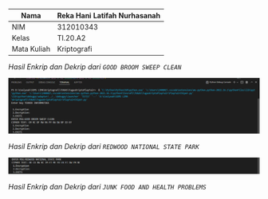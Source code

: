 | Nama          | Reka Hani Latifah Nurhasanah |
|-------------- | ---------------------------- |
| NIM           | 312010343		               |
| Kelas         | TI.20.A2       	           |
| Mata Kuliah   | Kriptografi                  |

*Hasil Enkrip dan Dekrip dari ```GOOD BROOM SWEEP CLEAN```*

![1.png](Capture/1.png)

*Hasil Enkrip dan Dekrip dari ```REDWOOD NATIONAL STATE PARK```*

![2.png](Capture/2.png)

*Hasil Enkrip dan Dekrip dari ```JUNK FOOD AND HEALTH PROBLEMS```*